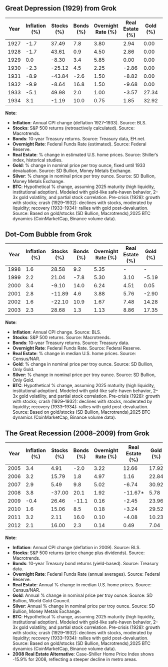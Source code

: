 #

## Great Depression (1929) from Grok

| Year | Inflation (%) | Stocks (%) | Bonds (%) | Overnight Rate (%) | Real Estate (%) | Gold (%) | Silver (%) | BTC (%) |
| ---- | ------------- | ---------- | --------- | ------------------ | --------------- | -------- | ---------- | ------- |
| 1927 | -1.7          | 37.49      | 7.8       | 3.80               | 2.94            | 0.00     | 0.00       | -       |
| 1928 | -1.7          | 43.61      | 0.9       | 4.50               | 2.86            | 0.00     | 9.09       | 30.00   |
| 1929 | 0.0           | -8.30      | 3.4       | 5.85               | 0.00            | 0.00     | -8.33      | -10.00  |
| 1930 | -2.3          | -25.12     | 4.5       | 2.25               | -2.86           | 0.00     | -28.30     | -20.00  |
| 1931 | -8.9          | -43.84     | -2.6      | 1.50               | -8.82           | 0.00     | -23.68     | -30.00  |
| 1932 | -9.9          | -8.64      | 16.8      | 1.50               | -9.68           | 0.00     | -13.79     | -20.00  |
| 1933 | -5.1          | 49.98      | 2.0       | 1.00               | -3.57           | 27.34    | 40.00      | 40.00   |
| 1934 | 3.1           | -1.19      | 10.0      | 0.75               | 1.85            | 32.92    | 42.86      | 50.00   |

**Note**:

- **Inflation**: Annual CPI change (deflation 1927–1933). Source: BLS.
- **Stocks**: S&P 500 returns (retroactively calculated). Source: Macrotrends.
- **Bonds**: 10-year Treasury returns. Source: Treasury data, EH.net.
- **Overnight Rate**: Federal Funds Rate (estimated). Source: Federal Reserve.
- **Real Estate**: % change in estimated U.S. home prices. Source: Shiller’s index, historical studies.
- **Gold**: % change in nominal price per troy ounce, fixed until 1933 devaluation. Source: SD Bullion,
  Money Metals Exchange.
- **Silver**: % change in nominal price per troy ounce. Source: SD Bullion, Money Metals Exchange.
- **BTC**: Hypothetical % change, assuming 2025 maturity (high liquidity, institutional adoption).
  Modeled with gold-like safe-haven behavior, 2–3x gold volatility, and partial stock correlation.
  Pre-crisis (1928): growth with stocks; crash (1929–1932): declines with stocks, moderated by liquidity;
  recovery (1933–1934): rallies with gold post-devaluation.
  Source: Based on gold/stocks (SD Bullion, Macrotrends),2025 BTC dynamics (CoinMarketCap, Binance volume data).

## Dot-Com Bubble from Grok

| Year | Inflation (%) | Stocks (%) | Bonds (%) | Overnight Rate (%) | Real Estate (%) | Gold (%) | Silver (%) | BTC (%) |
| ---- | ------------- | ---------- | --------- | ------------------ | --------------- | -------- | ---------- | ------- |
| 1998 | 1.6           | 28.58      | 9.2       | 5.35               | -               | -        | -          | -       |
| 1999 | 2.2           | 21.04      | -7.8      | 5.30               | 3.10            | -5.19    | -5.78      | 25.00   |
| 2000 | 3.4           | -9.10      | 14.0      | 6.24               | 4.51            | 0.05     | -5.13      | -10.00  |
| 2001 | 2.8           | -11.89     | 4.6       | 3.88               | 5.76            | -2.90    | -11.72     | -15.00  |
| 2002 | 1.6           | -22.10     | 10.9      | 1.67               | 7.48            | 14.28    | 6.88       | 30.00   |
| 2003 | 2.3           | 28.68      | 1.3       | 1.13               | 8.86            | 17.35    | 4.50       | 40.00   |

**Note**:

- **Inflation**: Annual CPI change. Source: BLS.
- **Stocks**: S&P 500 returns. Source: Macrotrends.
- **Bonds**: 10-year Treasury returns. Source: Treasury data.
- **Overnight Rate**: Federal Funds Rate. Source: Federal Reserve.
- **Real Estate**: % change in median U.S. home prices. Source: Census/NAR.
- **Gold**: % change in nominal price per troy ounce. Source: SD Bullion, Only Gold.
- **Silver**: % change in nominal price per troy ounce. Source: SD Bullion, Only Gold.
- **BTC**: Hypothetical % change, assuming 2025 maturity (high liquidity, institutional adoption).
  Modeled with gold-like safe-haven behavior, 2–3x gold volatility, and partial stock correlation.
  Pre-crisis (1928): growth with stocks; crash (1929–1932): declines with stocks, moderated by liquidity;
  recovery (1933–1934): rallies with gold post-devaluation.
  Source: Based on gold/stocks (SD Bullion, Macrotrends),2025 BTC dynamics (CoinMarketCap, Binance volume data).

## The Great Recession (2008–2009) from Grok

| Year | Inflation (%) | Stocks (%) | Bonds (%) | Overnight Rate (%) | Real Estate (%) | Gold (%) | Silver (%) | BTC (%) |
| ---- | ------------- | ---------- | --------- | ------------------ | --------------- | -------- | ---------- | ------- |
| 2005 | 3.4           | 4.91       | -2.0      | 3.22               | 12.66           | 17.92    | 29.52      | -       |
| 2006 | 3.2           | 15.79      | 1.8       | 4.97               | 1.16            | 22.84    | 45.97      | 30.00   |
| 2007 | 2.9           | 5.49       | 9.8       | 5.02               | -6.74           | 30.92    | 15.82      | -5.00   |
| 2008 | 3.8           | -37.00     | 20.1      | 1.92               | -11.67\*        | 5.78     | -24.00     | -40.00  |
| 2009 | -0.4          | 26.46      | -11.1     | 0.16               | -2.45           | 23.96    | 49.33      | 50.00   |
| 2010 | 1.6           | 15.06      | 8.5       | 0.18               | -3.24           | 29.52    | 83.76      | 50.00   |
| 2011 | 3.2           | 2.11       | 16.0      | 0.10               | -4.08           | 10.23    | -9.83      | 50.00   |
| 2012 | 2.1           | 16.00      | 2.3       | 0.14               | 0.49            | 7.04     | -8.15      | 30.00   |

**Note**:

- **Inflation**: Annual CPI change (deflation in 2009). Source: BLS.
- **Stocks**: S&P 500 returns (price change plus dividends). Source: Macrotrends.
- **Bonds**: 10-year Treasury bond returns (yield-based). Source: Treasury data.
- **Overnight Rate**: Federal Funds Rate (annual averages). Source: Federal Reserve.
- **Real Estate**: Annual % change in median U.S. home prices. Source: Census/NAR.
- **Gold**: Annual % change in nominal price per troy ounce. Source: SD Bullion, World Gold Council.
- **Silver**: Annual % change in nominal price per troy ounce. Source: SD Bullion, Money Metals Exchange.
- **BTC**: Hypothetical % change, assuming 2025 maturity (high liquidity, institutional adoption).
  Modeled with gold-like safe-haven behavior, 2–3x gold volatility, and partial stock correlation.
  Pre-crisis (1928): growth with stocks; crash (1929–1932): declines with stocks, moderated by liquidity;
  recovery (1933–1934): rallies with gold post-devaluation.
  Source: Based on gold/stocks (SD Bullion, Macrotrends),2025 BTC dynamics (CoinMarketCap, Binance volume data).
- **2008 Real Estate Alternative**: Case-Shiller Home Price Index shows -15.9% for 2008,
  reflecting a steeper decline in metro areas.
